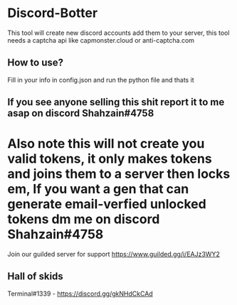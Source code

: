 # Discord-Botter
This tool will create new discord accounts add them to your server, this tool needs a captcha api like capmonster.cloud or anti-captcha.com 
## How to use?
Fill in your info in config.json and run the python file and thats it
## If you see anyone selling this shit report it to me asap on discord Shahzain#4758
# Also note this will not create you valid tokens, it only makes tokens and joins them to a server then locks em, If you want a gen that can generate email-verfied unlocked tokens dm me on discord Shahzain#4758
Join our guilded server for support https://www.guilded.gg/i/EAJz3WY2
## Hall of skids
Terminal#1339 - https://discord.gg/gkNHdCkCAd
